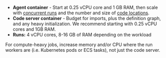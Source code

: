 - **Agent container** - Start at 0.25 vCPU core and 1 GB RAM, then scale with [concurrent runs](/guides/operate/managing-concurrency) and the number and size of [code locations](/guides/build/projects/adding-project-to-deployment).
- **Code server container** - Budget for imports, plus the definition graph, and any heavy initialization. We recommend starting with 0.25 vCPU cores and 1GB RAM.
- **Runs:** 4 vCPU cores, 8-16 GB of RAM depending on the workload

For compute-heavy jobs, increase memory and/or CPU where the run workers are (i.e. Kubernetes pods or ECS tasks), not just the code server.

